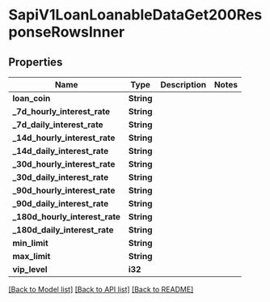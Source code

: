 # SapiV1LoanLoanableDataGet200ResponseRowsInner

## Properties

Name | Type | Description | Notes
------------ | ------------- | ------------- | -------------
**loan_coin** | **String** |  | 
**_7d_hourly_interest_rate** | **String** |  | 
**_7d_daily_interest_rate** | **String** |  | 
**_14d_hourly_interest_rate** | **String** |  | 
**_14d_daily_interest_rate** | **String** |  | 
**_30d_hourly_interest_rate** | **String** |  | 
**_30d_daily_interest_rate** | **String** |  | 
**_90d_hourly_interest_rate** | **String** |  | 
**_90d_daily_interest_rate** | **String** |  | 
**_180d_hourly_interest_rate** | **String** |  | 
**_180d_daily_interest_rate** | **String** |  | 
**min_limit** | **String** |  | 
**max_limit** | **String** |  | 
**vip_level** | **i32** |  | 

[[Back to Model list]](../README.md#documentation-for-models) [[Back to API list]](../README.md#documentation-for-api-endpoints) [[Back to README]](../README.md)


